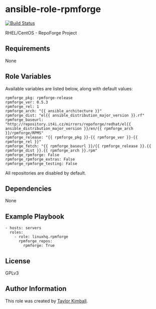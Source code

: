 # ansible-role-rpmforge

[![Build Status](https://travis-ci.org/linuxhq/ansible-role-rpmforge.svg?branch=master)](https://travis-ci.org/linuxhq/ansible-role-rpmforge)

RHEL/CentOS - RepoForge Project

## Requirements

None

## Role Variables

Available variables are listed below, along with default values:

    rpmforge_pkg: rpmforge-release
    rpmforge_ver: 0.5.3
    rpmforge_rel: 1
    rpmforge_arch: "{{ ansible_architecture }}"
    rpmforge_dist: "el{{ ansible_distribution_major_version }}.rf"
    rpmforge_baseurl: "http://repository.it4i.cz/mirrors/repoforge/redhat/el{{ ansible_distribution_major_version }}/en/{{ rpmforge_arch }}/rpmforge/RPMS"
    rpmforge_release: "{{ rpmforge_pkg }}-{{ rpmforge_ver }}-{{ rpmforge_rel }}"
    rpmforge_fetch: "{{ rpmforge_baseurl }}/{{ rpmforge_release }}.{{ rpmforge_dist }}.{{ rpmforge_arch }}.rpm"
    rpmforge_rpmforge: False
    rpmforge_rpmforge_extras: False
    rpmforge_rpmforge_testing: False

All repositories are disabled by default.

## Dependencies

None

## Example Playbook

    - hosts: servers
      roles:
        - role: linuxhq.rpmforge
          rpmforge_repos:
            rpmforge: True

## License

GPLv3

## Author Information

This role was created by [Taylor Kimball](http://www.linuxhq.org).
